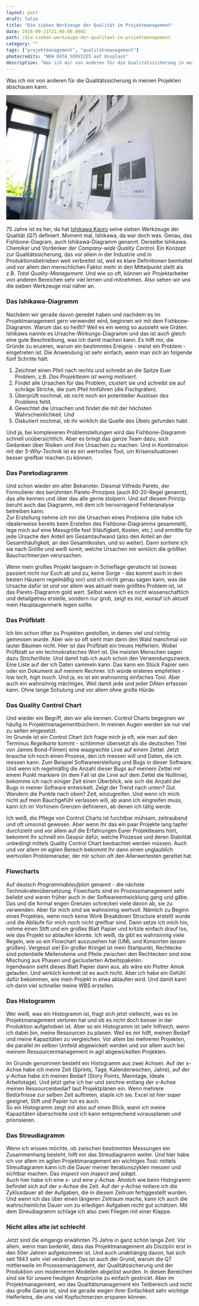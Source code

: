 ```yaml
---
layout: post
draft: false
title: "Die sieben Werkzeuge der Qualität im Projektmanagement" 
date: 2018-09-21T21:00:00.000Z
path: /die-sieben-werkzeuge-der-qualitaet-im-projektmanagement
category: ""
tags: ["projektmanagement", "qualitätsmanagement"]
photocredits: "NEW DATA SERVICES auf Unsplash"
description: "Was ich mir von anderen für die Qualitätssicherung in meinen Projekten abschauen kann."
---
```


Was ich mir von anderen für die Qualitätssicherung in meinen Projekten abschauen kann.

![Qualitätssmanagement bei Projekten](./qualitaetsmanagement-projektmanagement.jpg)

75 Jahre ist es her, da hat [Ishikawa Kaoru](https://de.m.wikipedia.org/wiki/Ishikawa_Kaoru) seine sieben Werkzeuge der Qualität (_Q7_) definiert. Moment mal, Ishikawa, da war doch was. Genau, das Fishbone-Diagram, auch Ishikawa-Diagramm genannt. Derselbe Ishikawa. Chemiker und Vordenker der _Company-wide Quality Control_. Ein Konzept zur Qualitätssicherung, das vor allem in der Industrie und in Produktionsbetrieben weit verbreitet ist, weil es klare Definitionen beinhaltet und vor allem den menschlichen Faktor mehr in den Mittelpunkt stellt als z.B. _Total Quality-Management_. Und wie so oft, können wir Projektarbeiter von anderen Bereichen sehr viel lernen und mitnehmen. Also sehen wir uns die sieben Werkzeuge mal näher an.

### Das Ishikawa-Diagramm

Nachdem wir gerade davon geredet haben und nachdem es im Projektmanagement gern verwendet wird, beginnen wir mit dem Fishbone-Diagramm. Warum das so heißt? Weil es ein wenig so aussieht wie Gräten. Ishikawa nannte es Ursache-Wirkungs-Diagramm und das ist auch gleich eine gute Beschreibung, was ich damit machen kann. Es hilft mir, die Gründe zu eruieren, warum ein bestimmtes Ereignis - meist ein Problem - eingetreten ist. Die Anwendung ist sehr einfach, wenn man sich an folgende fünf Schritte hält:

1. Zeichnet einen Pfeil nach rechts und schreibt an die Spitze Euer Problem, z.B. _Das Projektteam ist wenig motiviert_.
2. Findet alle Ursachen für das Problem, clustert sie und schreibt sie auf schräge Striche, die zum Pfeil hinführen (die Fischgräten).
3. Überprüft nochmal, ob nicht noch ein potentieller Auslöser des Problems fehlt.
4. Gewichtet die Ursachen und findet die mit der höchsten Wahrscheinlichkeit. Und
5. Diskutiert nochmal, ob ihr wirklich die Quelle des Übels gefunden habt.

Und ja, bei komplexeren Problemstellungen wird das Fishbone-Diagramm schnell unübersichtlich. Aber es bringt das ganze Team dazu, sich Gedanken über Risiken und ihre Ursachen zu machen. Und in Kombination mit der _5-Why-Technik_ ist es ein wertvolles Tool, um Krisensituationen besser greifbar machen zu können.

### Das Paretodiagramm

Und schon wieder ein alter Bekannter. Diesmal Vilfredo Pareto, der Formulierer des berühmten Pareto-Prinzipes (auch 80-20-Regel genannt), das alle kennen und über das alle gerne stolpern. Und auf diesem Prinzip beruht auch das Diagramm, mit dem ich hervorragend Fehleranalyse betreiben kann.  
Zur Erstellung nehme ich mir die Ursachen eines Problems (die habe ich idealerweise bereits beim Erstellen des Fishbone-Diagramms gesammelt), lege mich auf eine Messgröße fest (Häufigkeit, Kosten, etc.) und ermittle für jede Ursache den Anteil am Gesamtaufwand (also den Anteil an der Gesamthäufigkeit, an den Gesamtkosten, und so weiter). Dann sortiere ich sie nach Größe und weiß somit, welche Ursachen mir wirklich die größten Bauchschmerzen verursachen.

Wenn mein großes Projekt langsam in Schieflage gerutscht ist (sowas passiert nicht nur Euch ab und zu, keine Sorge - das kommt auch in den besten Häusern regelmäßig vor) und ich nicht genau sagen kann, was die Ursache dafür ist und vor allem was aktuell mein größtes Problem ist, ist das Pareto-Diagramm gold wert. Selbst wenn ich es nicht wissenschaftlich und detailgetreu erstelle, sondern nur grob, zeigt es mir, worauf ich aktuell mein Hauptaugenmerk legen sollte.

### Das Prüfblatt

Ich bin schon öfter zu Projekten gestoßen, in denen viel und richtig gemessen wurde. Aber wie so oft sieht man dann den Wald manchmal vor lauter Bäumen nicht. Hier ist das Prüfblatt ein treues Helferlein. Wobei Prüfblatt so ein technokratisches Wort ist. Die meisten Menschen sagen dazu _Stricherlliste_. Und damit hab ich auch schon den Verwendungszweck. Eine Liste auf der ich Daten sammeln kann. Das kann ein Stück Papier sein oder ein Dokument auf meinem Rechner. Ich würde ersteres empfehlen - _low tech, high touch_. Und ja, es ist ein wahnsinnig einfaches Tool. Aber auch ein wahnsinnig mächtiges. Weil damit jede und jeder DAten erfassen kann. Ohne lange Schulung und vor allem ohne große Hürde.

### Das Quality Control Chart

Und wieder ein Begriff, den wir alle kennen. Control Charts begegnen wir häufig in Projektmanagementbüchern. In meinen Augen werden sie nur viel zu selten eingesetzt.  
Im Grunde ist ein Control Chart (ich frage mich ja oft, wie man auf den Terminus _Regelkarte_ kommt - schlimmer übersetzt als die deutschen Titel von James Bond-Filmen) eine waagrechte Linie auf einem Zettel. Jetzt brauche ich noch einen Prozess, den ich messen will und Daten, die ich messen kann. Zum Beispiel Softwareerstellung und Bugs in dieser Software. Und wenn ich regelmäßig die Anzahl dieser Bugs auf meinem Zettel mit einem Punkt markiere (in dem Fall ist die Linie auf dem Zettel die Nulllinie), bekomme ich nach einiger Zeit einen Überblick, wie sich die Anzahl der Bugs in meiner Software entwickelt. Zeigt der Trend nach unten? Gut. Wandern die Punkte nach oben? Zeit, einzugreifen. Und wenn ich mich nicht auf mein Bauchgefühl verlassen will, ab wann ich eingreifen muss, kann ich im Vorhinein Grenzen definieren, ab denen ich tätig werde.

Ich weiß, die Pflege von Control Charts ist furchtbar mühsam, zeitraubend und oft umsonst gewesen. Aber wenn Ihr das ein paar Projekte lang tapfer durchzieht und vor allem auf die Erfahrungen Eurer Projektteams hört, bekommt Ihr schnell ein Gespür dafür, welche Prozesse und deren Stabilität unbedingt mittels Quality Control Chart beobachtet werden müssen. Auch und vor allem im agilen Bereich bekommt Ihr dann einen unglaublich wertvollen Problemeradar, der mir schon oft den Allerwertesten gerettet hat.

### Flowcharts

Auf deutsch _Programmablaufplan_ genannt - die nächste Technokratenübersetzung. Flowcharts sind im Prozessmanagement sehr beliebt und waren früher auch in der Softwareentwicklung gang und gäbe. Das und die formal engen Grenzen schrecken viele davon ab, sie zu verwenden. Aber für mich sind sie wahnsinnig wertvoll. Nämlich zu Beginn eines Projektes, wenn noch keine Work Breakdown Structure erstellt wurde und die Abläufe für mich noch nicht greifbar sind. Dann setze ich mich hin, nehme einen Stift und ein großes Blatt Papier und kritzle einfach drauf los, wie das Projekt so ablaufen könnte. Ich weiß, da gibt es wahnsinnig viele Regeln, wie so ein Flowchart auszusehen hat (UML und Konsorten lassen grüßen). Vergesst sie! Ein großer Kringel ist mein Startpunkt, Rechtecke sind potentielle Meilensteine und Pfeile zwischen den Rechtecken sind eine Mischung aus Phasen und geclusterten Arbeitspaketen.  
Irgendwann sieht dieses Blatt Papier dann aus, als wäre ein Plotter Amok gelaufen. Und wirklich konkret ist es auch nicht. Aber ich habe ein Gefühl dafür bekommen, wie mein Projekt in etwa ablaufen wird. Und damit kann ich dann viel schneller meine WBS erstellen.

### Das Histogramm

Wer weiß, was ein Histogramm ist, fragt sich jetzt vielleicht, was es im Projektmanagement verloren hat und ob es nicht doch besser in der Produktion aufgehoben ist. Aber so ein Histogramm ist sehr hilfreich, wenn ich dabei bin, meine Ressourcen zu planen. Weil es mir hilft, meinen Bedarf und meine Kapazitäten zu vergleichen. Vor allem bei mehreren Projekten, die parallel im selben Umfeld abgewickelt werden und vor allem auch bei meinem Ressourcenmanagement in agil abgewickelten Projekten.

Im Grunde genommen besteht ein Histogramm aus zwei Achsen. Auf der x-Achse habe ich meine Zeit (Sprints, Tage, Kalenderwochen, Jahre), auf der y-Achse habe ich meinen Bedarf (Story Points, Manntage, Ideale Arbeitstage). Und jetzt gehe ich her und zeichne entlang der x-Achse meinen Ressourcenbedarf laut Projektplänen ein. Wenn mehrere Bedürfnisse zur selben Zeit auftreten, staple ich sie. Excel ist hier super geeignet, Stift und Papier tun es auch.  
So ein Histogramm zeigt mir also auf einen Blick, wann ich meine Kapazitäten überschreite und ich kann entsprechend vorausplanen und priorisieren.

### Das Streudiagramm

Wenn ich wissen möchte, ob zwischen bestimmten Messungen ein Zusammenhang besteht, hilft mir das Streudiagramm weiter. Und hier habe ich vor allem im agilen Projektmanagement ein wichtiges Tool: mittels Streudiagramm kann ich die Dauer meiner Iterationszyklen messen und sichtbar machen. Das _inspect_ von _inspect and adapt_.  
Auch hier habe ich eine x- und eine y-Achse. Ähnlich wie beim Histogramm befindet sich auf der x-Achse die Zeit. Auf der y-Achse notiere ich die Zyklusdauer all der Aufgaben, die in diesem Zeitrum fertiggestellt wurden. Und wenn ich das über einen längeren Zeitraum mache, kann ich auch die wahrscheinliche Dauer von zu erledigen Aufgaben recht gut schätzen. Mit dem Streudiagramm schlage ich also zwei Fliegen mit einer Klappe.

### Nicht alles alte ist schlecht

Jetzt sind die eingangs erwähnten 75 Jahre in ganz schön lange Zeit. Vor allem, wenn man bedenkt, dass das Projektmanagement als Disziplin erst in den 50er Jahren aufgekommen ist. Und auch unabhängig davon, hat sich seit 1943 sehr viel verändert. Das ist auch der Grund, warum die Q7 mittlerweile im Prozessmanagement, der Qualitätssicherung und der Produktion von moderneren Modellen abgelöst wurden. In diesen Bereichen sind sie für unsere heutigen Ansprüche zu einfach gestrickt. Aber im Projektmanagement, wo das Qualitätsmanagement ein Teilbereich und nicht das große Ganze ist, sind sie gerade wegen ihrer Einfachkeit sehr wichtige Helferleins, die uns viel Kopfschmerzen ersparen können.


